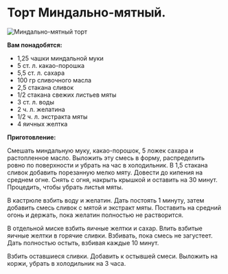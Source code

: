 # Торт Миндально-мятный.

![Миндально-мятный торт](/images/Kulinar/Desert/tort_mindal_myata.jpg 'Миндально-мятный торт')

**Вам понадобятся:**

- 1,25 чашки миндальной муки
- 5 ст. л. какао-порошка
- 5,5 ст. л. сахара
- 100 гр сливочного масла
- 2,5 стакана сливок
- 1/2 стакана свежих листьев мяты
- 3 ст. л. воды
- 2 ч. л. желатина
- 1/2 ч. л. экстракта мяты
- 4 яичных желтка

**Приготовление:**

Смешать миндальную муку, какао-порошок, 5 ложек сахара и растопленное масло. Выложить эту смесь в форму, распределить ровно по поверхности и убрать на час в холодильник. В 1,5 стакана сливок добавить порезанную мелко мяту. Довести до кипения на среднем огне. Снять с огня, накрыть крышкой и оставить на 30 минут. Процедить, чтобы убрать листья мяты.

В кастрюле взбить воду и желатин. Дать постоять 1 минуту, затем добавить смесь сливок с мятой и экстракт мяты. Поставить на средний огонь и держать, пока желатин полностью не растворится.

В отдельной миске взбить яичные желтки и сахар. Влить взбитые яичные желтки в горячие сливки. Взбивать, пока смесь не загустеет. Дать полностью остыть, взбивая каждые 10 минут.

Взбить оставшиеся сливки. Добавить к остывшей смеси. Выложить на коржи, убрать в холодильник на 3 часа.
